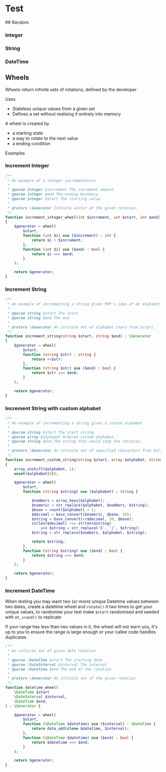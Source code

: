# Test
## Random

### Integer
### String
### DateTime

## Wheels

Wheels return infinite sets of rotations, defined by the developer

Uses
  - Stateless unique values from a given set
  - Defines a set without realising it entirely into memory

A wheel is created by
  - a starting state
  - a way to rotate to the next value
  - a ending condition

Examples

### Increment Integer
```php
/**
 * An example of a integer incrementation.
 *
 * @param integer $increment The increment amount.
 * @param integer $end The ending boundary.
 * @param integer $start The starting value.
 *
 * @return \Generator Infinite vector of the given rotation.
 */
function increment_integer_wheel(int $increment, int $start, int $end) : \Generator
{
    $generator = wheel(
        $start,
        function (int $i) use ($increment) : int {
            return $i + $increment;
        },
        function (int $i) use ($end) : bool {
            return $i === $end;
        }
    );

    return $generator;
}
```

### Increment String
```php
/**
 * An example of incrementing a string given PHP's idea of an alphabet.
 *
 * @param string $start The start
 * @param string $end The end
 *
 * @return \Generator An infinite set of alphabet chars from $start.
 */
function increment_string(string $start, string $end) : \Generator
{
    $generator = wheel(
        $start,
        function (string $str) : string {
            return ++$str;
        },
        function (string $str) use ($end) : bool {
            return $str === $end;
        }
    );

    return $generator;
}
```

### Increment String with custom alphabet
```php
/**
 * An example of incrementing a string given a custom alphabet
 *
 * @param string $start The start string.
 * @param array $alphabet Ordered custom alphabet.
 * @param string $end The string that would stop the rotation.
 *
 * @return \Generator An infinite set of specified characters from $start.
 */
function increment_custom_string(string $start, array $alphabet, string $end) : \Generator
{
    array_unshift($alphabet, 1);
    unset($alphabet[0]);

    $generator = wheel(
        $start,
        function (string $string) use ($alphabet) : string {

            $numbers = array_keys($alphabet);
            $numeric = str_replace($alphabet, $numbers, $string);
            $base = count($alphabet) + 1;
            $decimal = base_convert($numeric, $base, 10);
            $string = base_convert(++$decimal, 10, $base);
            strlen($decimal) !== strlen($string)
                and $string = str_replace('0', '1', $string);
            $string = str_replace($numbers, $alphabet, $string);

            return $string;
        },
        function (string $string) use ($end) : bool {
            return $string === $end;
        }
    );

    return $generator;
}
```

### Increment DateTime

When testing you may want two (or more) unique Datetime values between two
dates, create a datetime wheel and ```rotate()``` it two times to get your unique values, to randomise your test make ```$start``` randomised and seeded with ```mt_srand()``` to replicate

If your range has less than two values in it, the wheel will not warn you, it's up to you to ensure the range is large enough or your callee code handles duplicates

```php
/**
 * An infinite set of given date rotation.
 *
 * @param \DateTime $start The starting date
 * @param \DateInterval $interval The interval
 * @param \DateTime $end The end of the rotation
 *
 * @return \Generator An infinite set of the given rotation.
 */
function datetime_wheel(
    \DateTime $start
    \DateInterval $interval,
    \DateTime $end,
) : \Generator {

    $generator = wheel(
        $start,
        function (\DateTime $datetime) use ($interval) : \DateTime {
            return date_add(clone $datetime, $interval);
        },
        function (\DateTime $datetime) use ($end) : bool {
            return $datetime === $end;
        }
    );

    return $generator;
}
```


